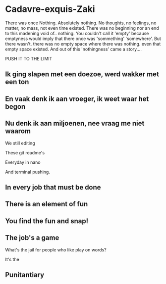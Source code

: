 # Cadavre-exquis-Zaki

There was once Nothing. Absolutely nothing. No thoughts, no feelings, no matter, no mass, not even time existed. There was no beginning nor an end to this madening void of.. nothing. You couldn't call it 'empty' because emptyness would imply that there once was 'sommething' 'somewhere'. But there wasn't. there was no empty space where there was nothing. even that empty space existed. And out of this 'nothingness' came a story....

PUSH IT TO THE LIMIT

## Ik ging slapen met een doezoe, werd wakker met een ton
## En vaak denk ik aan vroeger, ik weet waar het begon
## Nu denk ik aan miljoenen, nee vraag me niet waarom

We still editing

These git readme's

Everyday in nano

And terminal pushing.

## In every job that must be done
## There is an element of fun
## You find the fun and snap!
## **The job's a game**

What's the jail for people who like play on words?

It's the

## Punitantiary
